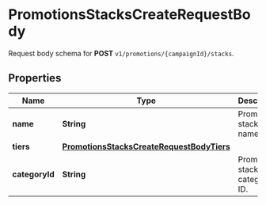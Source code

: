 

# PromotionsStacksCreateRequestBody

Request body schema for **POST** `v1/promotions/{campaignId}/stacks`.

## Properties

| Name | Type | Description |
|------------ | ------------- | ------------- |
|**name** | **String** | Promotion stack name. |
|**tiers** | [**PromotionsStacksCreateRequestBodyTiers**](PromotionsStacksCreateRequestBodyTiers.md) |  |
|**categoryId** | **String** | Promotion stack category ID. |



